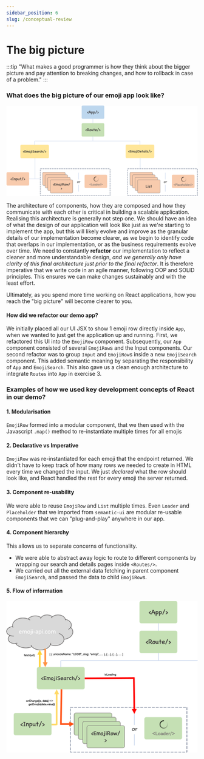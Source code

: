 ```yaml
---
sidebar_position: 6
slug: /conceptual-review
---
```


# The big picture

:::tip
"What makes a good programmer is how they think about the bigger picture and pay
attention to breaking changes, and how
to rollback in case of a problem."
:::

### What does the big picture of our emoji app look like?

![flow](./lab/assets/emoji-demo-flow-diagram.png)

The architecture of components, how they are composed and how they communicate
with each other is critical in building a
scalable application. Realising this architecture is generally not step one. We
should have an idea of what the
design of our application will look like just as we're starting to implement the
app, but this will likely evolve and
improve as the granular details of our implementation become clearer, as we
begin to identify code that overlaps in our
implementation, or as the business requirements evolve over time. We need to
constantly **refactor** our implementation
to reflect a cleaner and more understandable design, _and we
generally only have clarity of this final architecture just prior to the final
refactor_. It is therefore imperative
that we write code in an agile manner, following OOP and SOLID principles. This
ensures we can make changes sustainably
and with the least effort.

Ultimately, as you spend more time working on React applications, how you reach
the "big picture" will become clearer
to you.

#### How did we refactor our demo app?

We initially placed all our UI JSX to show 1 emoji row directly inside `App`,
when we wanted to just get the application up and running. First, we refactored
this UI into the `EmojiRow` component. Subsequently, our `App` component
consisted of several `EmojiRow`s and the Input components. Our second refactor
was to group `Input` and `EmojiRow`s inside a new `EmojiSearch` component. This
added semantic meaning by separating the responsibility of `App`
and `EmojiSearch`. This also gave us a clean enough architecture to
integrate `Routes` into `App` in exercise 3.

### Examples of how we used key development concepts of React in our demo?

#### 1. Modularisation

`EmojiRow` formed into a modular component, that we then used with the
Javascript `.map()` method to re-instantiate
multiple times for all emojis

#### 2. Declarative vs Imperative

`EmojiRow` was re-instantiated for each emoji that the endpoint returned. We
didn't have to keep track of how many rows
we needed to create in HTML every time we changed the input. We just _declared_
what the row should look like, and React
handled the rest for every emoji the server returned.

#### 3. Component re-usability

We were able to reuse `EmojiRow` and `List` multiple times. Even `Loader`
and `Placeholder` that we imported
from `semantic-ui` are modular re-usable components that we can "plug-and-play"
anywhere in our app.

#### 4. Component hierarchy

This allows us to separate concerns of functionality.

- We were able to abstract away logic to route to different components by
  wrapping our search and details pages
  inside `<Routes/>`.
- We carried out all the external data fetching in parent
  component `EmojiSearch`, and passed the data to
  child `EmojiRow`s.

#### 5. Flow of information

![data](./lab/assets/flow-of-data-demo.png)

